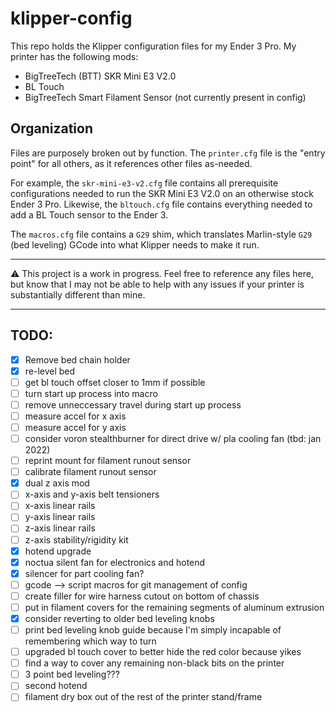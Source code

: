 # klipper-config

This repo holds the Klipper configuration files for my Ender 3 Pro. My printer has the following mods:
 - BigTreeTech (BTT) SKR Mini E3 V2.0
 - BL Touch
 - BigTreeTech Smart Filament Sensor (not currently present in config)

## Organization

Files are purposely broken out by function. The `printer.cfg` file is the "entry point" for all others, as it references other files as-needed.


For example, the `skr-mini-e3-v2.cfg` file contains all prerequisite configurations needed to run the SKR Mini E3 V2.0 on an otherwise stock Ender 3 Pro. Likewise, the `bltouch.cfg` file contains everything needed to add a BL Touch sensor to the Ender 3.

The `macros.cfg` file contains a `G29` shim, which translates Marlin-style `G29` (bed leveling) GCode into what Klipper needs to make it run.

---

:warning: This project is a work in progress. Feel free to reference any files here, but know that I may not be able to help with any issues if your printer is substantially different than mine.

---

## TODO:

- [x] Remove bed chain holder
- [x] re-level bed
- [ ] get bl touch offset closer to 1mm if possible
- [ ] turn start up process into macro
- [ ] remove unneccessary travel during start up process
- [ ] measure accel for x axis
- [ ] measure accel for y axis
- [ ] consider voron stealthburner for direct drive w/ pla cooling fan (tbd: jan 2022)
- [ ] reprint mount for filament runout sensor
- [ ] calibrate filament runout sensor
- [x] dual z axis mod
- [ ] x-axis and y-axis belt tensioners
- [ ] x-axis linear rails
- [ ] y-axis linear rails
- [ ] z-axis linear rails
- [ ] z-axis stability/rigidity kit
- [x] hotend upgrade
- [x] noctua silent fan for electronics and hotend
- [x] silencer for part cooling fan?
- [ ] gcode --> script macros for git management of config
- [ ] create filler for wire harness cutout on bottom of chassis
- [ ] put in filament covers for the remaining segments of aluminum extrusion
- [x] consider reverting to older bed leveling knobs
- [ ] print bed leveling knob guide because I'm simply incapable of remembering which way to turn
- [ ] upgraded bl touch cover to better hide the red color because yikes
- [ ] find a way to cover any remaining non-black bits on the printer
- [ ] 3 point bed leveling???
- [ ] second hotend
- [ ] filament dry box out of the rest of the printer stand/frame